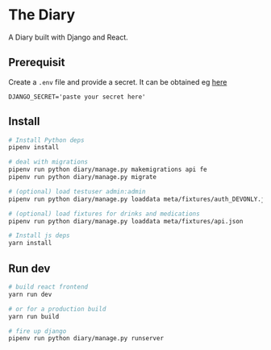 # The Diary
A Diary built with Django and React.

## Prerequisit
Create a `.env` file and provide a secret. It can be obtained eg [here](https://djecrety.ir/)
```env
DJANGO_SECRET='paste your secret here'
```

## Install
```bash
# Install Python deps
pipenv install

# deal with migrations
pipenv run python diary/manage.py makemigrations api fe
pipenv run python diary/manage.py migrate

# (optional) load testuser admin:admin
pipenv run python diary/manage.py loaddata meta/fixtures/auth_DEVONLY.json

# (optional) load fixtures for drinks and medications
pipenv run python diary/manage.py loaddata meta/fixtures/api.json

# Install js deps
yarn install
```

## Run dev
```bash
# build react frontend
yarn run dev

# or for a production build
yarn run build

# fire up django
pipenv run python diary/manage.py runserver
```

